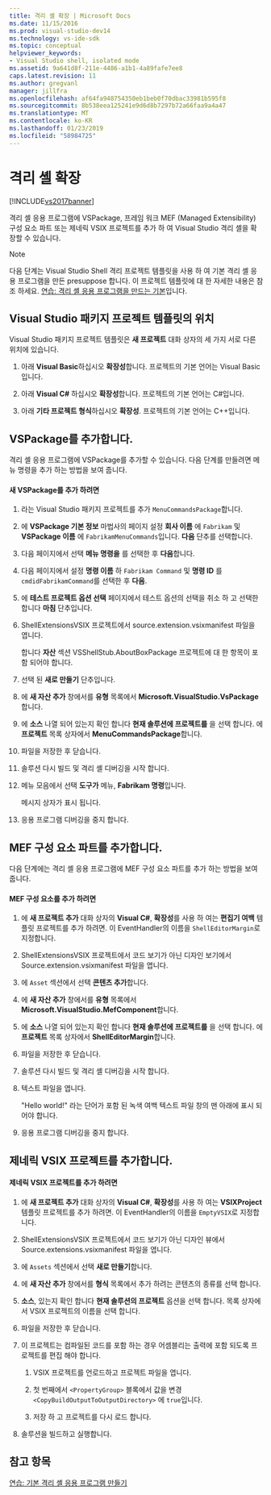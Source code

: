 ```yaml
---
title: 격리 셸 확장 | Microsoft Docs
ms.date: 11/15/2016
ms.prod: visual-studio-dev14
ms.technology: vs-ide-sdk
ms.topic: conceptual
helpviewer_keywords:
- Visual Studio shell, isolated mode
ms.assetid: 9a641d8f-211e-4486-a1b1-4a89fafe7ee8
caps.latest.revision: 11
ms.author: gregvanl
manager: jillfra
ms.openlocfilehash: af64fa948754350eb1beb0f70dbac33981b595f8
ms.sourcegitcommit: 8b538eea125241e9d6d8b7297b72a66faa9a4a47
ms.translationtype: MT
ms.contentlocale: ko-KR
ms.lasthandoff: 01/23/2019
ms.locfileid: "58984725"
---
```

# <a name="extending-the-isolated-shell"></a>격리 셸 확장
[!INCLUDE[vs2017banner](../includes/vs2017banner.md)]

격리 셸 응용 프로그램에 VSPackage, 프레임 워크 MEF (Managed Extensibility) 구성 요소 파트 또는 제네릭 VSIX 프로젝트를 추가 하 여 Visual Studio 격리 셸을 확장할 수 있습니다.  
  
> [!NOTE]
>  다음 단계는 Visual Studio Shell 격리 프로젝트 템플릿을 사용 하 여 기본 격리 셸 응용 프로그램을 만든 presuppose 합니다. 이 프로젝트 템플릿에 대 한 자세한 내용은 참조 하세요. [연습: 격리 셸 응용 프로그램을 만드는 기본](../extensibility/walkthrough-creating-a-basic-isolated-shell-application.md)입니다.  
  
## <a name="locations-for-the-visual-studio-package-project-template"></a>Visual Studio 패키지 프로젝트 템플릿의 위치  
 Visual Studio 패키지 프로젝트 템플릿은 **새 프로젝트** 대화 상자의 세 가지 서로 다른 위치에 있습니다.  
  
1.  아래 **Visual Basic**하십시오 **확장성**합니다. 프로젝트의 기본 언어는 Visual Basic입니다.  
  
2.  아래 **Visual C#** 하십시오 **확장성**합니다. 프로젝트의 기본 언어는 C#입니다.  
  
3.  아래 **기타 프로젝트 형식**하십시오 **확장성**. 프로젝트의 기본 언어는 C++입니다.  
  
## <a name="adding-a-vspackage"></a>VSPackage를 추가합니다.  
 격리 셸 응용 프로그램에 VSPackage를 추가할 수 있습니다. 다음 단계를 만들려면 메뉴 명령을 추가 하는 방법을 보여 줍니다.  
  
#### <a name="to-add-a-new-vspackage"></a>새 VSPackage를 추가 하려면  
  
1.  라는 Visual Studio 패키지 프로젝트를 추가 `MenuCommandsPackage`합니다.  
  
2.  에 **VSPackage 기본 정보** 마법사의 페이지 설정 **회사 이름** 에 `Fabrikam` 및 **VSPackage 이름** 에 `FabrikamMenuCommands`입니다. **다음** 단추를 선택합니다.  
  
3.  다음 페이지에서 선택 **메뉴 명령을** 를 선택한 후 **다음**합니다.  
  
4.  다음 페이지에서 설정 **명령 이름** 하 `Fabrikam Command` 및 **명령 ID** 를 `cmdidFabrikamCommand`를 선택한 후 **다음**.  
  
5.  에 **테스트 프로젝트 옵션 선택** 페이지에서 테스트 옵션의 선택을 취소 하 고 선택한 합니다 **마침** 단추입니다.  
  
6.  ShellExtensionsVSIX 프로젝트에서 source.extension.vsixmanifest 파일을 엽니다.  
  
     합니다 **자산** 섹션 VSShellStub.AboutBoxPackage 프로젝트에 대 한 항목이 포함 되어야 합니다.  
  
7.  선택 된 **새로 만들기** 단추입니다.  
  
8.  에 **새 자산 추가** 창에서를 **유형** 목록에서 **Microsoft.VisualStudio.VsPackage**합니다.  
  
9. 에 **소스** 나열 되어 있는지 확인 합니다 **현재 솔루션에 프로젝트를** 을 선택 합니다. 에 **프로젝트** 목록 상자에서 **MenuCommandsPackage**합니다.  
  
10. 파일을 저장한 후 닫습니다.  
  
11. 솔루션 다시 빌드 및 격리 셸 디버깅을 시작 합니다.  
  
12. 메뉴 모음에서 선택 **도구가** 메뉴, **Fabrikam 명령**입니다.  
  
     메시지 상자가 표시 됩니다.  
  
13. 응용 프로그램 디버깅을 중지 합니다.  
  
## <a name="adding-a-mef-component-part"></a>MEF 구성 요소 파트를 추가합니다.  
 다음 단계에는 격리 셸 응용 프로그램에 MEF 구성 요소 파트를 추가 하는 방법을 보여 줍니다.  
  
#### <a name="to-add-a-mef-component"></a>MEF 구성 요소를 추가 하려면  
  
1.  에 **새 프로젝트 추가** 대화 상자의 **Visual C#**, **확장성**를 사용 하 여는 **편집기 여백** 템플릿 프로젝트를 추가 하려면. 이 EventHandler의 이름을 `ShellEditorMargin`로 지정합니다.  
  
2.  ShellExtensionsVSIX 프로젝트에서 코드 보기가 아닌 디자인 보기에서 Source.extension.vsixmanifest 파일을 엽니다.  
  
3.  에 `Asset` 섹션에서 선택 **콘텐츠 추가**합니다.  
  
4.  에 **새 자산 추가** 창에서를 **유형** 목록에서 **Microsoft.VisualStudio.MefComponent**합니다.  
  
5.  에 **소스** 나열 되어 있는지 확인 합니다 **현재 솔루션에 프로젝트를** 을 선택 합니다. 에 **프로젝트** 목록 상자에서 **ShellEditorMargin**합니다.  
  
6.  파일을 저장한 후 닫습니다.  
  
7.  솔루션 다시 빌드 및 격리 셸 디버깅을 시작 합니다.  
  
8.  텍스트 파일을 엽니다.  
  
     "Hello world!" 라는 단어가 포함 된 녹색 여백 텍스트 파일 창의 맨 아래에 표시 되어야 합니다.  
  
9. 응용 프로그램 디버깅을 중지 합니다.  
  
## <a name="adding-a-generic-vsix-project"></a>제네릭 VSIX 프로젝트를 추가합니다.  
  
#### <a name="to-add-a-generic-vsix-project"></a>제네릭 VSIX 프로젝트를 추가 하려면  
  
1.  에 **새 프로젝트 추가** 대화 상자의 **Visual C#**, **확장성**를 사용 하 여는 **VSIXProject** 템플릿 프로젝트를 추가 하려면. 이 EventHandler의 이름을 `EmptyVSIX`로 지정합니다.  
  
2.  ShellExtensionsVSIX 프로젝트에서 코드 보기가 아닌 디자인 뷰에서 Source.extensions.vsixmanifest 파일을 엽니다.  
  
3.  에 `Assets` 섹션에서 선택 **새로 만들기**합니다.  
  
4.  에 **새 자산 추가** 창에서를 **형식** 목록에서 추가 하려는 콘텐츠의 종류를 선택 합니다.  
  
5.  **소스**, 있는지 확인 합니다 **현재 솔루션의 프로젝트** 옵션을 선택 합니다. 목록 상자에서 VSIX 프로젝트의 이름을 선택 합니다.  
  
6.  파일을 저장한 후 닫습니다.  
  
7.  이 프로젝트는 컴파일된 코드를 포함 하는 경우 어셈블리는 출력에 포함 되도록 프로젝트를 편집 해야 합니다.  
  
    1.  VSIX 프로젝트를 언로드하고 프로젝트 파일을 엽니다.  
  
    2.  첫 번째에서 `<PropertyGroup>` 블록에서 값을 변경 `<CopyBuildOutputToOutputDirectory>` 에 `true`입니다.  
  
    3.  저장 하 고 프로젝트를 다시 로드 합니다.  
  
8.  솔루션을 빌드하고 실행합니다.  
  
## <a name="see-also"></a>참고 항목  
 [연습: 기본 격리 셸 응용 프로그램 만들기](../extensibility/walkthrough-creating-a-basic-isolated-shell-application.md)
